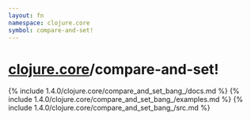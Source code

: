 ```yaml
---
layout: fn
namespace: clojure.core
symbol: compare-and-set!
---
```


# [clojure.core](../)/compare-and-set!

{% include 1.4.0/clojure.core/compare_and_set_bang_/docs.md %}
{% include 1.4.0/clojure.core/compare_and_set_bang_/examples.md %}
{% include 1.4.0/clojure.core/compare_and_set_bang_/src.md %}

